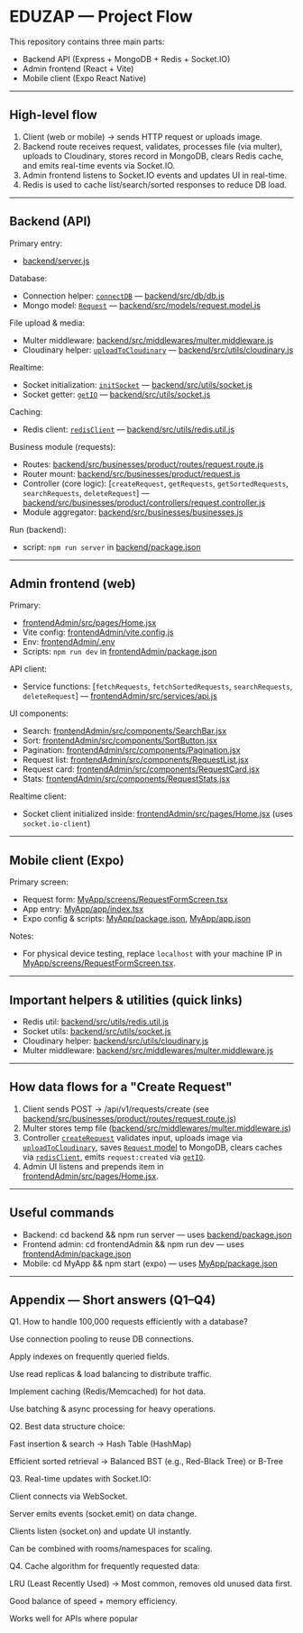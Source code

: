 # EDUZAP — Project Flow

This repository contains three main parts:
- Backend API (Express + MongoDB + Redis + Socket.IO)
- Admin frontend (React + Vite)
- Mobile client (Expo React Native)

---

## High-level flow

1. Client (web or mobile) -> sends HTTP request or uploads image.
2. Backend route receives request, validates, processes file (via multer), uploads to Cloudinary, stores record in MongoDB, clears Redis cache, and emits real-time events via Socket.IO.
3. Admin frontend listens to Socket.IO events and updates UI in real-time.
4. Redis is used to cache list/search/sorted responses to reduce DB load.

---

## Backend (API)

Primary entry:
- [backend/server.js](backend/server.js)

Database:
- Connection helper: [`connectDB`](backend/src/db/db.js) — [backend/src/db/db.js](backend/src/db/db.js)
- Mongo model: [`Request`](backend/src/models/request.model.js) — [backend/src/models/request.model.js](backend/src/models/request.model.js)

File upload & media:
- Multer middleware: [backend/src/middlewares/multer.middleware.js](backend/src/middlewares/multer.middleware.js)
- Cloudinary helper: [`uploadToCloudinary`](backend/src/utils/cloudinary.js) — [backend/src/utils/cloudinary.js](backend/src/utils/cloudinary.js)

Realtime:
- Socket initialization: [`initSocket`](backend/src/utils/socket.js) — [backend/src/utils/socket.js](backend/src/utils/socket.js)
- Socket getter: [`getIO`](backend/src/utils/socket.js) — [backend/src/utils/socket.js](backend/src/utils/socket.js)

Caching:
- Redis client: [`redisClient`](backend/src/utils/redis.util.js) — [backend/src/utils/redis.util.js](backend/src/utils/redis.util.js)

Business module (requests):
- Routes: [backend/src/businesses/product/routes/request.route.js](backend/src/businesses/product/routes/request.route.js)
- Router mount: [backend/src/businesses/product/request.js](backend/src/businesses/product/request.js)
- Controller (core logic): [`createRequest`, `getRequests`, `getSortedRequests`, `searchRequests`, `deleteRequest`] — [backend/src/businesses/product/controllers/request.controller.js](backend/src/businesses/product/controllers/request.controller.js)
- Module aggregator: [backend/src/businesses/businesses.js](backend/src/businesses/businesses.js)

Run (backend):
- script: `npm run server` in [backend/package.json](backend/package.json)

---

## Admin frontend (web)

Primary:
- [frontendAdmin/src/pages/Home.jsx](frontendAdmin/src/pages/Home.jsx)
- Vite config: [frontendAdmin/vite.config.js](frontendAdmin/vite.config.js)
- Env: [frontendAdmin/.env](frontendAdmin/.env)
- Scripts: `npm run dev` in [frontendAdmin/package.json](frontendAdmin/package.json)

API client:
- Service functions: [`fetchRequests`, `fetchSortedRequests`, `searchRequests`, `deleteRequest`] — [frontendAdmin/src/services/api.js](frontendAdmin/src/services/api.js)

UI components:
- Search: [frontendAdmin/src/components/SearchBar.jsx](frontendAdmin/src/components/SearchBar.jsx)
- Sort: [frontendAdmin/src/components/SortButton.jsx](frontendAdmin/src/components/SortButton.jsx)
- Pagination: [frontendAdmin/src/components/Pagination.jsx](frontendAdmin/src/components/Pagination.jsx)
- Request list: [frontendAdmin/src/components/RequestList.jsx](frontendAdmin/src/components/RequestList.jsx)
- Request card: [frontendAdmin/src/components/RequestCard.jsx](frontendAdmin/src/components/RequestCard.jsx)
- Stats: [frontendAdmin/src/components/RequestStats.jsx](frontendAdmin/src/components/RequestStats.jsx)

Realtime client:
- Socket client initialized inside: [frontendAdmin/src/pages/Home.jsx](frontendAdmin/src/pages/Home.jsx) (uses `socket.io-client`)

---

## Mobile client (Expo)

Primary screen:
- Request form: [MyApp/screens/RequestFormScreen.tsx](MyApp/screens/RequestFormScreen.tsx)
- App entry: [MyApp/app/index.tsx](MyApp/app/index.tsx)
- Expo config & scripts: [MyApp/package.json](MyApp/package.json), [MyApp/app.json](MyApp/app.json)

Notes:
- For physical device testing, replace `localhost` with your machine IP in [MyApp/screens/RequestFormScreen.tsx](MyApp/screens/RequestFormScreen.tsx).

---

## Important helpers & utilities (quick links)
- Redis util: [backend/src/utils/redis.util.js](backend/src/utils/redis.util.js)
- Socket utils: [backend/src/utils/socket.js](backend/src/utils/socket.js)
- Cloudinary helper: [backend/src/utils/cloudinary.js](backend/src/utils/cloudinary.js)
- Multer middleware: [backend/src/middlewares/multer.middleware.js](backend/src/middlewares/multer.middleware.js)

---

## How data flows for a "Create Request"
1. Client sends POST -> /api/v1/requests/create (see [backend/src/businesses/product/routes/request.route.js](backend/src/businesses/product/routes/request.route.js))
2. Multer stores temp file ([backend/src/middlewares/multer.middleware.js](backend/src/middlewares/multer.middleware.js))
3. Controller [`createRequest`](backend/src/businesses/product/controllers/request.controller.js) validates input, uploads image via [`uploadToCloudinary`](backend/src/utils/cloudinary.js), saves [`Request` model](backend/src/models/request.model.js) to MongoDB, clears caches via [`redisClient`](backend/src/utils/redis.util.js), emits `request:created` via [`getIO`](backend/src/utils/socket.js).
4. Admin UI listens and prepends item in [frontendAdmin/src/pages/Home.jsx](frontendAdmin/src/pages/Home.jsx).

---

## Useful commands
- Backend: cd backend && npm run server — uses [backend/package.json](backend/package.json)
- Frontend admin: cd frontendAdmin && npm run dev — uses [frontendAdmin/package.json](frontendAdmin/package.json)
- Mobile: cd MyApp && npm start (expo) — uses [MyApp/package.json](MyApp/package.json)

---

## Appendix — Short answers (Q1–Q4)

Q1. How to handle 100,000 requests efficiently with a database?

Use connection pooling to reuse DB connections.

Apply indexes on frequently queried fields.

Use read replicas & load balancing to distribute traffic.

Implement caching (Redis/Memcached) for hot data.

Use batching & async processing for heavy operations.

Q2. Best data structure choice:

Fast insertion & search → Hash Table (HashMap)

Efficient sorted retrieval → Balanced BST (e.g., Red-Black Tree) or B-Tree

Q3. Real-time updates with Socket.IO:

Client connects via WebSocket.

Server emits events (socket.emit) on data change.

Clients listen (socket.on) and update UI instantly.

Can be combined with rooms/namespaces for scaling.

Q4. Cache algorithm for frequently requested data:

LRU (Least Recently Used) → Most common, removes old unused data first.

Good balance of speed + memory efficiency.

Works well for APIs where popular